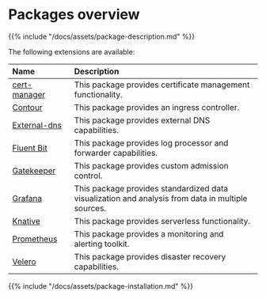 # Packages overview

{{% include "/docs/assets/package-description.md" %}}

The following extensions are available: 

|Name|Description| 
|:------------------------ |:--- |
|[cert-manager](https://cert-manager.io/)&nbsp;&nbsp;&nbsp;&nbsp;&nbsp;&nbsp; |This package provides certificate management functionality.|
|[Contour ](https://projectcontour.io/)|This package provides an ingress controller. |
|[External-dns ](https://github.com/kubernetes-sigs/external-dns)|This package provides external DNS capabilities.|
|[Fluent Bit ](https://fluentbit.io/)|This package provides log processor and forwarder capabilities.|
|[Gatekeeper ](https://github.com/open-policy-agent/gatekeeper) |This package provides custom admission control.|
|[Grafana ](https://grafana.com/) |This package provides standardized data visualization and analysis from data in multiple sources.|
|[Knative ](https://knative.dev/) |This package provides serverless functionality.|
|[Prometheus ](https://prometheus.io/) |This package provides a monitoring and alerting toolkit.|
|[Velero ](https://velero.io/) | This package provides disaster recovery capabilities.|


{{% include "/docs/assets/package-installation.md" %}}
